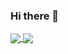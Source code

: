 ### Hi there 👋

<a href="https://github.com/laksono/">
  <img align="center" src="https://github-readme-stats.vercel.app/api?username=laksono&count_private=true&show_icons=true&theme=radical&hide_border=false" />
</a> 
<a href="https://github.com/laksono/">
  <img align="center" src="https://github-readme-stats.vercel.app/api/top-langs/?username=laksono&layout=compact&theme=radical&hide_border=false" />
</a>
<!--
**laksono/laksono** is a ✨ _special_ ✨ repository because its `README.md` (this file) appears on your GitHub profile.

Here are some ideas to get you started:

- 🔭 I’m currently working on ...
- 🌱 I’m currently learning ...
- 👯 I’m looking to collaborate on ...
- 🤔 I’m looking for help with ...
- 💬 Ask me about ...
- 📫 How to reach me: ...
- 😄 Pronouns: ...
- ⚡ Fun fact: ...
-->

